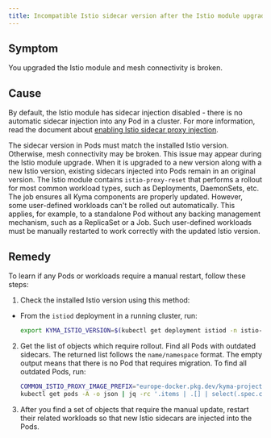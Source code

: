 ```yaml
---
title: Incompatible Istio sidecar version after the Istio module upgrade
---
```


## Symptom

You upgraded the Istio module and mesh connectivity is broken.

## Cause

By default, the Istio module has sidecar injection disabled - there is no automatic sidecar injection into any Pod in a cluster. For more information, read the document about [enabling Istio sidecar proxy injection](./01-60-enable-sidecar-injection.md).

The sidecar version in Pods must match the installed Istio version. Otherwise, mesh connectivity may be broken.
This issue may appear during the Istio module upgrade. When it is upgraded to a new version along with a new Istio version, existing sidecars injected into Pods remain in an original version.
The Istio module contains `istio-proxy-reset` <!--`istio-proxy-reset` is no longer a job. Update and explain what `istio-proxy-reset` actually is once Reconciller is ready to use.--> that performs a rollout for most common workload types, such as Deployments, DaemonSets, etc. The job ensures all Kyma components are properly updated.
However, some user-defined workloads can't be rolled out automatically. This applies, for example, to a standalone Pod without any backing management mechanism, such as a ReplicaSet or a Job.
Such user-defined workloads must be manually restarted to work correctly with the updated Istio version.

## Remedy

To learn if any Pods or workloads require a manual restart, follow these steps:

1. Check the installed Istio version using this method:

* From the `istiod` deployment in a running cluster, run:

   ```bash
   export KYMA_ISTIO_VERSION=$(kubectl get deployment istiod -n istio-system -o json | jq '.spec.template.spec.containers | .[].image' | sed 's/[^:"]*[:]//' | sed 's/["]//g')
2. Get the list of objects which require rollout. Find all Pods with outdated sidecars. The returned list follows the `name/namespace` format. The empty output means that there is no Pod that requires migration. To find all outdated Pods, run:

     <!--The command in step 2 can change once we start using solo.io images.-->

   ```bash
   COMMON_ISTIO_PROXY_IMAGE_PREFIX="europe-docker.pkg.dev/kyma-project/prod/external/istio/proxyv2"
   kubectl get pods -A -o json | jq -rc '.items | .[] | select(.spec.containers[].image | startswith("'"${COMMON_ISTIO_PROXY_IMAGE_PREFIX}"'") and (endswith("'"${KYMA_ISTIO_VERSION}"'") | not))  | "\(.metadata.name)/\(.metadata.namespace)"'
   ```

3. After you find a set of objects that require the manual update, restart their related workloads so that new Istio sidecars are injected into the Pods.

